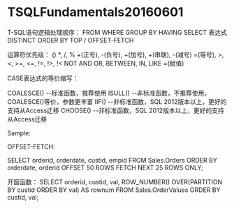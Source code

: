 # TSQLFundamentals20160601

T-SQL语句逻辑处理顺序：
FROM
WHERE
GROUP BY
HAVING
SELECT
  表达式
  DISTINCT
ORDER BY
  TOP / OFFSET-FETCH


运算符优先级：
()
*, /, %
+(正号), -(负号), +(加号), +(串联), -(减号)
=(等号), >, <, >=, <=, !=, !>, !<
NOT
AND
OR, BETWEEN, IN, LIKE
=(赋值)



CASE表达式的等价缩写：

COALESCE() --标准函数，推荐使用
ISULL() --非标准函数，不推荐使用，COALESCE()等价，参数更丰富
IIF() --非标准函数，SQL 2012版本以上，更好的支持从Access迁移
CHOOSE() --非标准函数，SQL 2012版本以上，更好的支持从Access迁移



Sample:

OFFSET-FETCH:

SELECT orderid, orderdate, custid, empid
FROM Sales.Orders
ORDER BY orderdate, orderid
OFFSET 50 ROWS FETCH NEXT 25 ROWS ONLY;


开窗函数：
SELECT orderid, custid, val,
  ROW_NUMBER() OVER(PARTITION BY custid
                    ORDER BY val) AS rownum
FROM Sales.OrderValues
ORDER BY custid, val;



